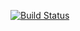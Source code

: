 
[![Build Status](https://app.travis-ci.com/MoonjWll/spring-webservice.svg?token=PVTnB1bJPTU8aeK7xSZy&branch=main)](https://app.travis-ci.com/MoonjWll/spring-webservice)


<!-- Test6 -->